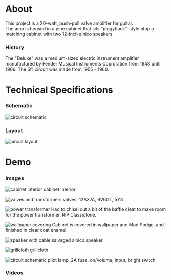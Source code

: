 # About

This project is a 20-watt, push-pull valve amplifier for guitar.\
The amp is housed in a pine cabinet that sits "piggyback"-style atop a matching cabinet with two 12-inch alnico speakers.

### History

The "Deluxe" was a medium-sized electric instrument amplifier manufactured by Fender Musical Instruments Coproration from 1948 until 1966.
The 5f1 circuit was made from 1955 - 1960.

# Technical Specifications

### Schematic

![circuit schematic](https://github.com/apacific/single-ended-valve-amplifier/blob/main/media/images/5f1_schematic.png?raw=true)

### Layout

![circuit layout](https://github.com/apacific/single-ended-valve-amplifier/blob/main/media/images/5f1_layout.png?raw=true)

# Demo

### Images

![cabinet interior](https://github.com/apacific/single-ended-valve-amplifier/blob/main/media/images/a.JPG?raw=true)
cabinet interior

![valves and transformers](https://github.com/apacific/single-ended-valve-amplifier/blob/main/media/images/b.JPG?raw=true)
valves: 12AX7A, 6V6GT, 5Y3

![power transformer](https://github.com/apacific/single-ended-valve-amplifier/blob/main/media/images/c.JPG?raw=true)
Had to chisel out a bit of the baffle cleat to make room for the power transformer. RIP Classictone.

![wallpaper covering](https://github.com/apacific/single-ended-valve-amplifier/blob/main/media/images/d.JPG?raw=true)
Cabinet is covered in wallpaper and Mod Podge, and finished in clear coat enamel.

![speaker with cable](https://github.com/apacific/single-ended-valve-amplifier/blob/main/media/images/e.JPG?raw=true)
salvaged alnico speaker

![grillcloth](https://github.com/apacific/single-ended-valve-amplifier/blob/main/media/images/f.JPG?raw=true)
grillcloth

![circuit schematic](https://github.com/apacific/single-ended-valve-amplifier/blob/main/media/images/g.JPG?raw=true)
pilot lamp, 2A fuse, on/volume, input, bright switch

### Videos